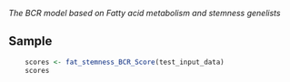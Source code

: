 *The BCR model based on Fatty acid metabolism and stemness genelists*
## Sample
```R
	scores <- fat_stemness_BCR_Score(test_input_data)
	scores
```


